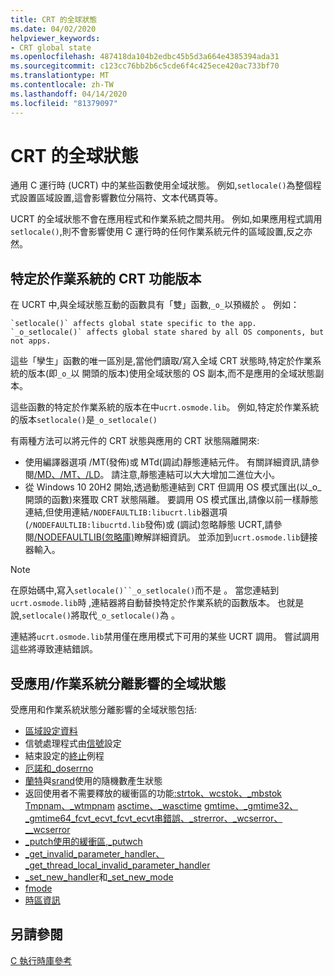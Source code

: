 ```yaml
---
title: CRT 的全球狀態
ms.date: 04/02/2020
helpviewer_keywords:
- CRT global state
ms.openlocfilehash: 487418da104b2edbc45b5d3a664e4385394ada31
ms.sourcegitcommit: c123cc76bb2b6c5cde6f4c425ece420ac733bf70
ms.translationtype: MT
ms.contentlocale: zh-TW
ms.lasthandoff: 04/14/2020
ms.locfileid: "81379097"
---
```

# <a name="global-state-in-the-crt"></a>CRT 的全球狀態

通用 C 運行時 (UCRT) 中的某些函數使用全域狀態。 例如,`setlocale()`為整個程式設置區域設置,這會影響數位分隔符、文本代碼頁等。

UCRT 的全域狀態不會在應用程式和作業系統之間共用。 例如,如果應用程式調用`setlocale()`,則不會影響使用 C 運行時的任何作業系統元件的區域設置,反之亦然。

## <a name="os-specific-versions-of-crt-functions"></a>特定於作業系統的 CRT 功能版本

在 UCRT 中,與全域狀態互動的函數具有「雙」函數,`_o_`以預綴於 。 例如：

    `setlocale()` affects global state specific to the app.
    `_o_setlocale()` affects global state shared by all OS components, but not apps.

這些「孿生」函數的唯一區別是,當他們讀取/寫入全域 CRT 狀態時,特定於作業系統的版本(即`_o_`以 開頭的版本)使用全域狀態的 OS 副本,而不是應用的全域狀態副本。

這些函數的特定於作業系統的版本在中`ucrt.osmode.lib`。 例如,特定於作業系統的版本`setlocale()`是`_o_setlocale()`

有兩種方法可以將元件的 CRT 狀態與應用的 CRT 狀態隔離開來:

- 使用編譯器選項 /MT(發佈)或 MTd(調試)靜態連結元件。 有關詳細資訊,請參閱[/MD、/MT、/LD](https://docs.microsoft.com/cpp/build/reference/md-mt-ld-use-run-time-library?view=vs-2019)。 請注意,靜態連結可以大大增加二進位大小。
- 從 Windows 10 20H2 開始,透過動態連結到 CRT 但調用 OS 模式匯出(以_o_開頭的函數)來獲取 CRT 狀態隔離。 要調用 OS 模式匯出,請像以前一樣靜態連結,但使用連結`/NODEFAULTLIB:libucrt.lib`器選項 (`/NODEFAULTLIB:libucrtd.lib`發佈)或 (調試)忽略靜態 UCRT,請參閱[/NODEFAULTLIB(忽略庫)](https://docs.microsoft.com/cpp/build/reference/nodefaultlib-ignore-libraries?view=vs-2019)瞭解詳細資訊。 並添加到`ucrt.osmode.lib`鏈接器輸入。

> [!Note]
> 在原始碼中,寫入`setlocale()``_o_setlocale()`而不是 。 當您連結到`ucrt.osmode.lib`時 ,連結器將自動替換特定於作業系統的函數版本。 也就是說,`setlocale()`將取代`_o_setlocale()`為 。

連結將`ucrt.osmode.lib`禁用僅在應用模式下可用的某些 UCRT 調用。 嘗試調用這些將導致連結錯誤。

## <a name="global-state-affected-by-appos-separation"></a>受應用/作業系統分離影響的全域狀態

受應用和作業系統狀態分離影響的全域狀態包括:

- [區域設定資料](locale.md)
- 信號處理程式由[信號](reference/signal.md)設定
- 結束設定的[終止](reference/set-terminate-crt.md)例程
- [厄諾和_doserrno](errno-doserrno-sys-errlist-and-sys-nerr.md)
- [蘭特](reference/rand.md)與[srand](reference/srand.md)使用的隨機數產生狀態
- 返回使用者不需要釋放的緩衝區的功能[:strtok、wcstok、_mbstok](reference/strtok-strtok-l-wcstok-wcstok-l-mbstok-mbstok-l.md) [Tmpnam、_wtmpnam](reference/tempnam-wtempnam-tmpnam-wtmpnam.md) [asctime、_wasctime](reference/asctime-wasctime.md) [gmtime、_gmtime32、_gmtime64_fcvt_ecvt](reference/gmtime-gmtime32-gmtime64.md)[_fcvt](reference/fcvt.md)[_ecvt](reference/ecvt.md)[串錯誤、_strerror、_wcserror、__wcserror](reference/strerror-strerror-wcserror-wcserror.md)
- [_putch使用的緩衝區,_putwch](reference/putch-putwch.md)
- [_get_invalid_parameter_handler、_get_thread_local_invalid_parameter_handler](reference/set-invalid-parameter-handler-set-thread-local-invalid-parameter-handler.md)
- [_set_new_handler](reference/set-new-handler.md)和[_set_new_mode](reference/set-new-mode.md)
- [fmode](text-and-binary-mode-file-i-o.md)
- [時區資訊](time-management.md)

## <a name="see-also"></a>另請參閱

[C 執行時庫參考](c-run-time-library-reference.md)